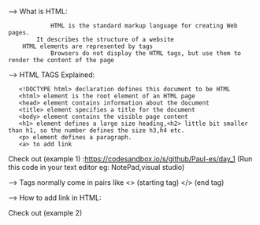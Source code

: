 --> What is HTML:


                HTML is the standard markup language for creating Web pages.     
	      	It describes the structure of a website                   
		HTML elements are represented by tags       
                Browsers do not display the HTML tags, but use them to render the content of the page
		
				
--> HTML TAGS Explained:
			
 
       <!DOCTYPE html> declaration defines this document to be HTML
       <html> element is the root element of an HTML page
       <head> element contains information about the document
       <title> element specifies a title for the document
       <body> element contains the visible page content
       <h1> element defines a large size heading,<h2> little bit smaller than h1, so the number defines the size h3,h4 etc.
       <p> element defines a paragraph.
	   <a> to add link
       
Check out (example 1) :https://codesandbox.io/s/github/Paul-es/day_1  (Run this code in your text editor eg: NotePad,visual studio)

--> Tags normally come in pairs like <> (starting tag) </> (end tag)

--> How to add link in HTML:
					
Check out (example 2) 
